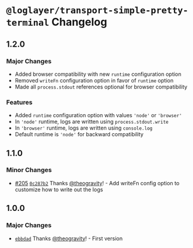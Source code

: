 # `@loglayer/transport-simple-pretty-terminal` Changelog

## 1.2.0

### Major Changes

- Added browser compatibility with new `runtime` configuration option
- Removed `writeFn` configuration option in favor of `runtime` option
- Made all `process.stdout` references optional for browser compatibility

### Features

- Added `runtime` configuration option with values `'node'` or `'browser'`
- In `'node'` runtime, logs are written using `process.stdout.write`
- In `'browser'` runtime, logs are written using `console.log`
- Default runtime is `'node'` for backward compatibility

## 1.1.0

### Minor Changes

- [#205](https://github.com/loglayer/loglayer/pull/205) [`0c287b2`](https://github.com/loglayer/loglayer/commit/0c287b2a69290d8b623e3cf9b9595d3f007dd7cf) Thanks [@theogravity](https://github.com/theogravity)! - Add writeFn config option to customize how to write out the logs

## 1.0.0

### Major Changes

- [`ebbdad`](https://github.com/loglayer/loglayer/commit/ebbdad24b097412e71d2c30d8e239cf3cc935bb7) Thanks [@theogravity](https://github.com/theogravity)! - First version
